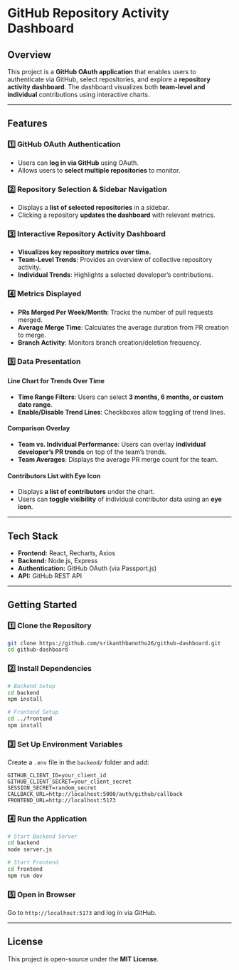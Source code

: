 # GitHub Repository Activity Dashboard

## Overview
This project is a **GitHub OAuth application** that enables users to authenticate via GitHub, select repositories, and explore a **repository activity dashboard**. The dashboard visualizes both **team-level and individual** contributions using interactive charts.

---

##  Features
### **1️⃣ GitHub OAuth Authentication**
- Users can **log in via GitHub** using OAuth.
- Allows users to **select multiple repositories** to monitor.

### **2️⃣ Repository Selection & Sidebar Navigation**
- Displays a **list of selected repositories** in a sidebar.
- Clicking a repository **updates the dashboard** with relevant metrics.

### **3️⃣ Interactive Repository Activity Dashboard**
- **Visualizes key repository metrics over time.**
- **Team-Level Trends**: Provides an overview of collective repository activity.
- **Individual Trends**: Highlights a selected developer’s contributions.

### **4️⃣ Metrics Displayed**
- **PRs Merged Per Week/Month**: Tracks the number of pull requests merged.
- **Average Merge Time**: Calculates the average duration from PR creation to merge.
- **Branch Activity**: Monitors branch creation/deletion frequency.

### **5️⃣ Data Presentation**
#### **Line Chart for Trends Over Time**
- **Time Range Filters**: Users can select **3 months, 6 months, or custom date range**.
- **Enable/Disable Trend Lines**: Checkboxes allow toggling of trend lines.

#### **Comparison Overlay**
- **Team vs. Individual Performance**: Users can overlay **individual developer’s PR trends** on top of the team’s trends.
- **Team Averages**: Displays the average PR merge count for the team.

#### **Contributors List with Eye Icon**
- Displays **a list of contributors** under the chart.
- Users can **toggle visibility** of individual contributor data using an **eye icon**.

---

##  Tech Stack
- **Frontend:** React, Recharts, Axios
- **Backend:** Node.js, Express
- **Authentication:** GitHub OAuth (via Passport.js)
- **API:** GitHub REST API

---

## Getting Started
### **1️⃣ Clone the Repository**
```sh
git clone https://github.com/srikanthbanothu26/github-dashboard.git
cd github-dashboard
```

### **2️⃣ Install Dependencies**
```sh
# Backend Setup
cd backend
npm install

# Frontend Setup
cd ../frontend
npm install
```

### **3️⃣ Set Up Environment Variables**
Create a `.env` file in the `backend/` folder and add:
```env
GITHUB_CLIENT_ID=your_client_id
GITHUB_CLIENT_SECRET=your_client_secret
SESSION_SECRET=random_secret
CALLBACK_URL=http://localhost:5000/auth/github/callback
FRONTEND_URL=http://localhost:5173
```

### **4️⃣ Run the Application**
```sh
# Start Backend Server
cd backend
node server.js

# Start Frontend
cd frontend
npm run dev
```

### **5️⃣ Open in Browser**
Go to `http://localhost:5173` and log in via GitHub.

---



## License
This project is open-source under the **MIT License**.
